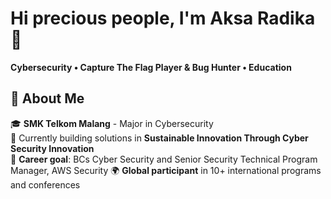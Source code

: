 # Hi precious people, I'm Aksa Radika 👋

**Cybersecurity • Capture The Flag Player & Bug Hunter • Education**

## 🚀 About Me
🎓 **SMK Telkom Malang** - Major in Cybersecurity  
🔭 Currently building solutions in **Sustainable Innovation Through Cyber Security Innovation**  
🎯 **Career goal**: BCs Cyber Security and Senior Security Technical Program Manager, AWS Security
🌍 **Global participant** in 10+ international programs and conferences  
